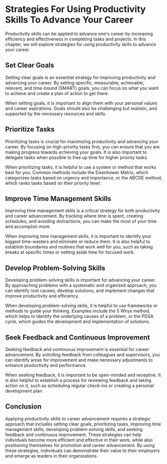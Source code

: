 # Strategies For Using Productivity Skills To Advance Your Career

Productivity skills can be applied to advance one's career by increasing efficiency and effectiveness in completing tasks and projects. In this chapter, we will explore strategies for using productivity skills to advance your career.

## Set Clear Goals

Setting clear goals is an essential strategy for improving productivity and advancing your career. By setting specific, measurable, achievable, relevant, and time-bound (SMART) goals, you can focus on what you want to achieve and create a plan of action to get there.

When setting goals, it is important to align them with your personal values and career aspirations. Goals should also be challenging but realistic, and supported by the necessary resources and skills.

## Prioritize Tasks

Prioritizing tasks is crucial for maximizing productivity and advancing your career. By focusing on high-priority tasks first, you can ensure that you are making progress towards achieving your goals. It is also important to delegate tasks when possible to free up time for higher priority tasks.

When prioritizing tasks, it is helpful to use a system or method that works best for you. Common methods include the Eisenhower Matrix, which categorizes tasks based on urgency and importance, or the ABCDE method, which ranks tasks based on their priority level.

## Improve Time Management Skills

Improving time management skills is a critical strategy for both productivity and career advancement. By tracking where time is spent, creating schedules, and avoiding distractions, you can make the most of your time and accomplish more.

When improving time management skills, it is important to identify your biggest time-wasters and eliminate or reduce them. It is also helpful to establish boundaries and routines that work well for you, such as taking breaks at specific times or setting aside time for focused work.

## Develop Problem-Solving Skills

Developing problem-solving skills is important for advancing your career. By approaching problems with a systematic and organized approach, you can identify root causes, develop solutions, and implement changes that improve productivity and efficiency.

When developing problem-solving skills, it is helpful to use frameworks or methods to guide your thinking. Examples include the 5 Whys method, which helps to identify the underlying causes of a problem, or the PDSA cycle, which guides the development and implementation of solutions.

## Seek Feedback and Continuous Improvement

Seeking feedback and continuous improvement is essential for career advancement. By soliciting feedback from colleagues and supervisors, you can identify areas for improvement and make necessary adjustments to enhance productivity and performance.

When seeking feedback, it is important to be open-minded and receptive. It is also helpful to establish a process for reviewing feedback and taking action on it, such as scheduling regular check-ins or creating a personal development plan.

## Conclusion

Applying productivity skills to career advancement requires a strategic approach that includes setting clear goals, prioritizing tasks, improving time management skills, developing problem-solving skills, and seeking feedback and continuous improvement. These strategies can help individuals become more efficient and effective in their work, while also positioning themselves for promotion and career advancement. By using these strategies, individuals can demonstrate their value to their employers and emerge as leaders in their organizations.
